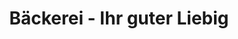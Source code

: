 ---
title: "Bäckerei - Ihr guter Liebig"
url: /seeheim-jugenheim/baeckerei-ihr-guter-liebig/
shop: Bäckerei
---